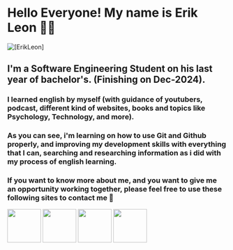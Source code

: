 # Hello Everyone! My name is Erik Leon 👋🙂
![[ErikLeon]](https://github.com/eleonKT/readmeTest/blob/main/Introduction.jpeg)
## I'm a Software Engineering Student on his last year of bachelor's. (Finishing on Dec-2024).

### I learned english by myself (with guidance of youtubers, podcast, different kind of websites, books and topics like Psychology, Technology, and more).

### As you can see, i'm learning on how to use Git and Github properly, and improving my development skills with everything that I can, searching and researching information as i did with my process of english learning.

### If you want to know more about me, and you want to give me an opportunity working together, please feel free to use these following sites to contact me 🤝
<p>
<a href="https://www.youtube.com/@tierrasupp4938">
<img src="https://img.shields.io/badge/Youtube-red" 
  target="_blank" rel="noopener noreferrer"
  height="77"></a>
<a href="https://www.linkedin.com/in/erikleons/">
  <img src="https://img.shields.io/badge/LinkedIN-blue?style=for-the-badge-flat"
  height="77"></a>
<a href="https://discord.gg/FU7Yt4u4Hd">
  <img src="https://img.shields.io/badge/Discord-00FA9A"
  height="77"></a>
<a href="https://www.twitch.tv/tierrasupp">
  <img src="https://img.shields.io/badge/Twitch-purple"
  height="77"></a>
</p>
